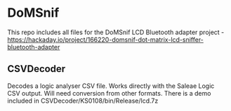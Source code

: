 # DoMSnif
This repo includes all files for the DoMSnif LCD Bluetooth adapter project - https://hackaday.io/project/166220-domsnif-dot-matrix-lcd-sniffer-bluetooth-adapter

## CSVDecoder
Decodes a logic analyser CSV file. Works directly with the Saleae Logic CSV output. Will need conversion from other formats. There is a 
demo included in CSVDecoder/KS0108/bin/Release/lcd.7z

